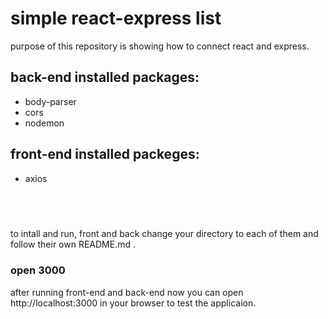 # simple react-express list

purpose of this repository is showing how to connect react and express.

## back-end installed packages:

- body-parser
- cors
- nodemon

## front-end installed packeges:

- axios

## &nbsp;

to intall and run, front and back change your directory to each of them and follow their own README.md .

### open 3000

after running front-end and back-end now you can open http://localhost:3000 in your browser to test the applicaion.